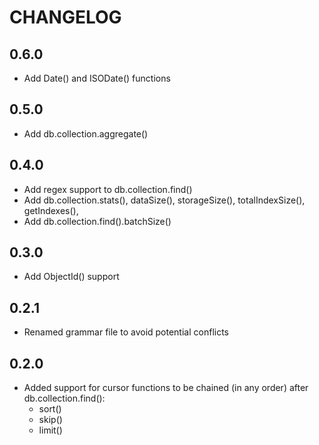 # CHANGELOG

## 0.6.0

- Add Date() and ISODate() functions 

## 0.5.0

- Add db.collection.aggregate()

## 0.4.0

- Add regex support to db.collection.find()
- Add db.collection.stats(), dataSize(), storageSize(), totalIndexSize(), getIndexes(),
- Add db.collection.find().batchSize()

## 0.3.0

- Add ObjectId() support

## 0.2.1

- Renamed grammar file to avoid potential conflicts

## 0.2.0

- Added support for cursor functions to be chained (in any order) after db.collection.find():
    - sort()
    - skip()
    - limit()
